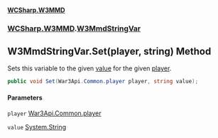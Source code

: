 #### [WCSharp.W3MMD](README.md 'README')
### [WCSharp.W3MMD](WCSharp.W3MMD.md 'WCSharp.W3MMD').[W3MmdStringVar](WCSharp.W3MMD.W3MmdStringVar.md 'WCSharp.W3MMD.W3MmdStringVar')

## W3MmdStringVar.Set(player, string) Method

Sets this variable to the given [value](WCSharp.W3MMD.W3MmdStringVar.Set(War3Api.Common.player,string).md#WCSharp.W3MMD.W3MmdStringVar.Set(War3Api.Common.player,string).value 'WCSharp.W3MMD.W3MmdStringVar.Set(War3Api.Common.player, string).value') for the given [player](WCSharp.W3MMD.W3MmdStringVar.Set(War3Api.Common.player,string).md#WCSharp.W3MMD.W3MmdStringVar.Set(War3Api.Common.player,string).player 'WCSharp.W3MMD.W3MmdStringVar.Set(War3Api.Common.player, string).player').

```csharp
public void Set(War3Api.Common.player player, string value);
```
#### Parameters

<a name='WCSharp.W3MMD.W3MmdStringVar.Set(War3Api.Common.player,string).player'></a>

`player` [War3Api.Common.player](https://docs.microsoft.com/en-us/dotnet/api/War3Api.Common.player 'War3Api.Common.player')

<a name='WCSharp.W3MMD.W3MmdStringVar.Set(War3Api.Common.player,string).value'></a>

`value` [System.String](https://docs.microsoft.com/en-us/dotnet/api/System.String 'System.String')